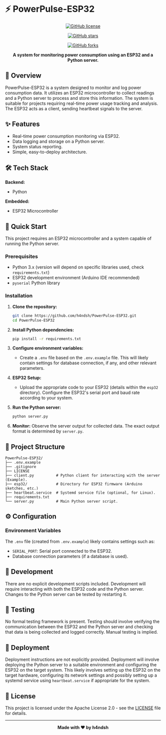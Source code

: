 # ⚡ PowerPulse-ESP32

<div align="center">

[![GitHub license](https://img.shields.io/github/license/h4ndsh/PowerPulse-ESP32?style=for-the-badge)](LICENSE)

[![GitHub stars](https://img.shields.io/github/stars/h4ndsh/PowerPulse-ESP32?style=for-the-badge)](https://github.com/h4ndsh/PowerPulse-ESP32/stargazers)

[![GitHub forks](https://img.shields.io/github/forks/h4ndsh/PowerPulse-ESP32?style=for-the-badge)](https://github.com/h4ndsh/PowerPulse-ESP32/network)

**A system for monitoring power consumption using an ESP32 and a Python server.**

</div>

## 📖 Overview

PowerPulse-ESP32 is a system designed to monitor and log power consumption data.  It utilizes an ESP32 microcontroller to collect readings and a Python server to process and store this information.  The system is suitable for projects requiring real-time power usage tracking and analysis. The ESP32 acts as a client, sending heartbeat signals to the server.

## ✨ Features

- Real-time power consumption monitoring via ESP32.
- Data logging and storage on a Python server.
- System status reporting.
- Simple, easy-to-deploy architecture.

## 🛠️ Tech Stack

**Backend:**

- Python

**Embedded:**

- ESP32 Microcontroller


## 🚀 Quick Start

This project requires an ESP32 microcontroller and a system capable of running the Python server.


### Prerequisites

- Python 3.x (version will depend on specific libraries used, check `requirements.txt`)
- ESP32 development environment (Arduino IDE recommended)
- `pyserial` Python library


### Installation

1. **Clone the repository:**
   ```bash
   git clone https://github.com/h4ndsh/PowerPulse-ESP32.git
   cd PowerPulse-ESP32
   ```

2. **Install Python dependencies:**
   ```bash
   pip install -r requirements.txt
   ```

3. **Configure environment variables:**
   - Create a `.env` file based on the `.env.example` file.  This will likely contain settings for database connection, if any, and other relevant parameters.

4. **ESP32 Setup:**
   - Upload the appropriate code to your ESP32 (details within the `esp32` directory).  Configure the ESP32's serial port and baud rate according to your system.

5. **Run the Python server:**
   ```bash
   python server.py
   ```

6. **Monitor:** Observe the server output for collected data.  The exact output format is determined by `server.py`.


## 📁 Project Structure

```
PowerPulse-ESP32/
├── .env.example
├── .gitignore
├── LICENSE
├── client.py          # Python client for interacting with the server (Example).
├── esp32/             # Directory for ESP32 firmware (Arduino sketches, etc.)
├── heartbeat.service  # Systemd service file (optional, for Linux).
├── requirements.txt
└── server.py          # Main Python server script.
```

## ⚙️ Configuration

### Environment Variables

The `.env` file (created from `.env.example`) likely contains settings such as:

- `SERIAL_PORT`: Serial port connected to the ESP32.
- Database connection parameters (if a database is used).


## 🔧 Development

There are no explicit development scripts included.  Development will require interacting with both the ESP32 code and the Python server.  Changes to the Python server can be tested by restarting it.


## 🧪 Testing

No formal testing framework is present. Testing should involve verifying the communication between the ESP32 and the Python server and checking that data is being collected and logged correctly.  Manual testing is implied.


## 🚀 Deployment

Deployment instructions are not explicitly provided. Deployment will involve deploying the Python server to a suitable environment and configuring the ESP32 on the target system. This likely involves setting up the ESP32 on the target hardware, configuring its network settings and possibly setting up a systemd service using `heartbeat.service` if appropriate for the system.


## 📄 License

This project is licensed under the Apache License 2.0 - see the [LICENSE](LICENSE) file for details.

---

<div align="center">

**Made with ❤️ by h4ndsh**

</div>

